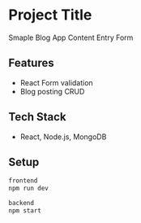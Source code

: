 # Project Title

Smaple Blog App Content Entry Form

## Features

- React Form validation
- Blog posting CRUD

## Tech Stack

- React, Node.js, MongoDB

## Setup

```bash
frontend
npm run dev

backend
npm start
```
